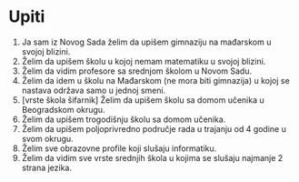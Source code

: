 # Upiti
1. Ja sam iz Novog Sada želim da upišem gimnaziju na mađarskom u svojoj blizini.
2. Želim da upišem školu u kojoj nemam matematiku u svojoj blizini.
3. Želim da vidim profesore sa srednjom školom u Novom Sadu.
4. Želim da idem u školu na Mađarskom (ne mora biti gimnazija)
   u kojoj se nastava održava samo u jednoj smeni.
6. [vrste škola šifarnik] Želim da upišem školu sa domom učenika u Beogradskom
   okrugu.
7. Želim da upišem trogodišnju školu sa domom učenika.
8. Želim da upišem poljoprivredno područje rada u trajanju od 4 godine u svom
   okrugu.
9. Želim sve obrazovne profile koji slušaju informatiku.
10. Želim da vidim sve vrste srednjih škola u kojima se slušaju najmanje 2
    strana jezika.
